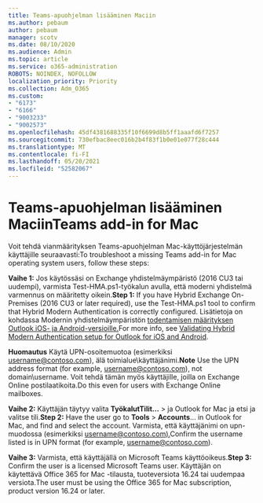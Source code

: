 ```yaml
---
title: Teams-apuohjelman lisääminen Maciin
ms.author: pebaum
author: pebaum
manager: scotv
ms.date: 08/10/2020
ms.audience: Admin
ms.topic: article
ms.service: o365-administration
ROBOTS: NOINDEX, NOFOLLOW
localization_priority: Priority
ms.collection: Adm_O365
ms.custom:
- "6173"
- "6166"
- "9003233"
- "9002573"
ms.openlocfilehash: 45df4381688335f10f6699d8b5ff1aaafd6f7257
ms.sourcegitcommit: 730efbac8eec016b2b4f83f1b0e01e077f28c444
ms.translationtype: MT
ms.contentlocale: fi-FI
ms.lasthandoff: 05/20/2021
ms.locfileid: "52582067"
---
```

# <a name="teams-add-in-for-mac"></a><span data-ttu-id="fda79-102">Teams-apuohjelman lisääminen Maciin</span><span class="sxs-lookup"><span data-stu-id="fda79-102">Teams add-in for Mac</span></span>

<span data-ttu-id="fda79-103">Voit tehdä vianmäärityksen Teams-apuohjelman Mac-käyttöjärjestelmän käyttäjille seuraavasti:</span><span class="sxs-lookup"><span data-stu-id="fda79-103">To troubleshoot a missing Teams add-in for Mac operating system users, follow these steps:</span></span>

<span data-ttu-id="fda79-104">**Vaihe 1:** Jos käytössäsi on Exchange yhdistelmäympäristö (2016 CU3 tai uudempi), varmista Test-HMA.ps1-työkalun avulla, että moderni yhdistelmä varmennus on määritetty oikein.</span><span class="sxs-lookup"><span data-stu-id="fda79-104">**Step 1:** If you have Hybrid Exchange On-Premises (2016 CU3 or later required), use the Test-HMA.ps1 tool to confirm that Hybrid Modern Authentication is correctly configured.</span></span> <span data-ttu-id="fda79-105">Lisätietoja on kohdassa Modernin yhdistelmäympäristön [todentamisen määrityksen Outlook iOS- ja Android-versioille.](https://aka.ms/TestHMAEAS)</span><span class="sxs-lookup"><span data-stu-id="fda79-105">For more info, see [Validating Hybrid Modern Authentication setup for Outlook for iOS and Android](https://aka.ms/TestHMAEAS).</span></span>  

<span data-ttu-id="fda79-106">**Huomautus** Käytä UPN-osoitemuotoa (esimerkiksi [username@contoso.com](mailto:username@contoso.com)), älä toimialue\käyttäjänimi.</span><span class="sxs-lookup"><span data-stu-id="fda79-106">**Note** Use the UPN address format (for example, [username@contoso.com](mailto:username@contoso.com)), not domain\username.</span></span> <span data-ttu-id="fda79-107">Voit tehdä tämän myös käyttäjille, joilla on Exchange Online postilaatikoita.</span><span class="sxs-lookup"><span data-stu-id="fda79-107">Do this even for users with Exchange Online mailboxes.</span></span>

<span data-ttu-id="fda79-108">**Vaihe 2:** Käyttäjän täytyy valita **TyökalutTilit...**  >   ja Outlook for Mac ja etsi ja valitse tili.</span><span class="sxs-lookup"><span data-stu-id="fda79-108">**Step 2:** Have the user go to **Tools** > **Accounts**... in Outlook for Mac, and find and select the account.</span></span> <span data-ttu-id="fda79-109">Varmista, että käyttäjänimi on upn-muodossa (esimerkiksi [username@contoso.com).](mailto:username@contoso.com)</span><span class="sxs-lookup"><span data-stu-id="fda79-109">Confirm the username listed is in UPN format (for example, [username@contoso.com](mailto:username@contoso.com)).</span></span>

<span data-ttu-id="fda79-110">**Vaihe 3:** Varmista, että käyttäjällä on Microsoft Teams käyttöoikeus.</span><span class="sxs-lookup"><span data-stu-id="fda79-110">**Step 3:** Confirm the user is a licensed Microsoft Teams user.</span></span> <span data-ttu-id="fda79-111">Käyttäjän on käytettävä Office 365 for Mac -tilausta, tuoteversiota 16.24 tai uudempaa versiota.</span><span class="sxs-lookup"><span data-stu-id="fda79-111">The user must be using the Office 365 for Mac subscription, product version 16.24 or later.</span></span>